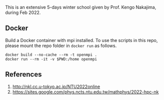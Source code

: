 This is an extensive 5-days winter school given by Prof. Kengo Nakajima, during Feb 2022.

Docker
------
Build a Docker container with mpi installed.
To use the scripts in this repo, 
please mount the repo folder in `docker run` as follows. 
```
docker build --no-cache --rm -t openmpi .
docker run --rm -it -v $PWD:/home openmpi
```

References
----------

1. http://nkl.cc.u-tokyo.ac.jp/NTU2022online
2. https://sites.google.com/phys.ncts.ntu.edu.tw/mathphys/2022-hpc-nk
